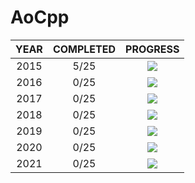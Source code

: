 # AoCpp


| YEAR  | COMPLETED |             PROGRESS              |
| :---: | :-------: | :-------------------------------: |
| 2015  |   5/25    | ![](https://progress-bar.dev/20/) |
| 2016  |   0/25    | ![](https://progress-bar.dev/0/)  |
| 2017  |   0/25    | ![](https://progress-bar.dev/0/)  |
| 2018  |   0/25    | ![](https://progress-bar.dev/0/)  |
| 2019  |   0/25    | ![](https://progress-bar.dev/0/)  |
| 2020  |   0/25    | ![](https://progress-bar.dev/0/)  |
| 2021  |   0/25    | ![](https://progress-bar.dev/0/)  |


